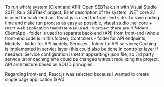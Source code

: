 To run whole system (Client and API):
Open SEBTask.sln with Visual Studio 2017;
Run 'SEBTask' project;
Brief description of the system:
.NET core 2.1 is used for back-end and React.js is used for front-end side. To save coding time and make run process as easy as possible, visual studio .net core + react web application template was used.  In project there are 4 folders:
ClientApp - folder is used to separate back-end (API) from front-end (whole front-end code is in this folder); 
Controllers - folder for API endpoints;
Models - folder for API models;
Services - folder for API services;
Caching is implemented in service layer (this could also be done in controller layer if needed). Service configuration is set in appsettings.json file, so 3rd party service url or caching time could be changed without rebuilding the project. API architecture based on SOLID principles.

Regarding front-end, React.js was selected because I wanted to create single page application (SPA). 